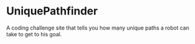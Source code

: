 # UniquePathfinder
A coding challenge site that tells you how many unique paths a robot can take to get to his goal.
